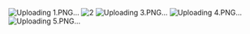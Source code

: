 
![Uploading 1.PNG…]()
![2](https://github.com/furkanndemirr/kodwork_React-Native/assets/99350923/4e4b5b57-a0d5-4b5c-a774-74d15ecfed71)
![Uploading 3.PNG…]()
![Uploading 4.PNG…]()
![Uploading 5.PNG…]()

